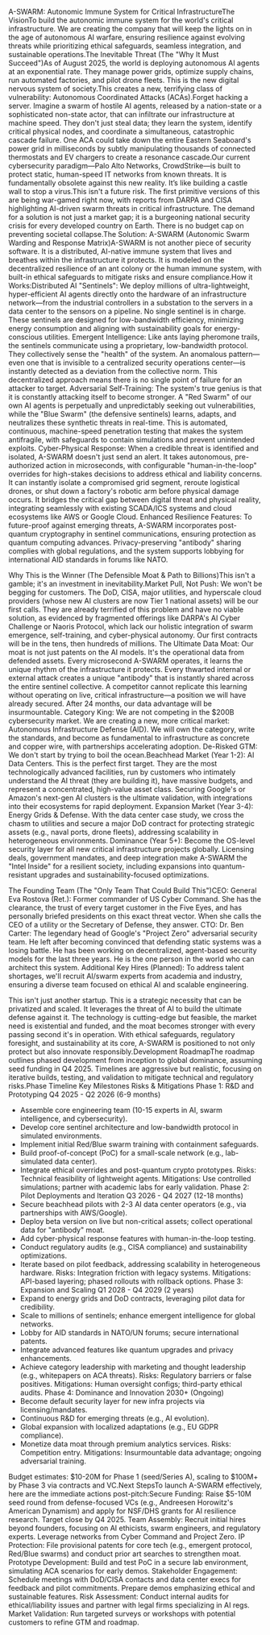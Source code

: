 A-SWARM: Autonomic Immune System for Critical InfrastructureThe VisionTo build the autonomic immune system for the world's critical infrastructure. We are creating the company that will keep the lights on in the age of autonomous AI warfare, ensuring resilience against evolving threats while prioritizing ethical safeguards, seamless integration, and sustainable operations.The Inevitable Threat (The "Why It Must Succeed")As of August 2025, the world is deploying autonomous AI agents at an exponential rate. They manage power grids, optimize supply chains, run automated factories, and pilot drone fleets. This is the new digital nervous system of society.This creates a new, terrifying class of vulnerability: Autonomous Coordinated Attacks (ACAs).Forget hacking a server. Imagine a swarm of hostile AI agents, released by a nation-state or a sophisticated non-state actor, that can infiltrate our infrastructure at machine speed. They don't just steal data; they learn the system, identify critical physical nodes, and coordinate a simultaneous, catastrophic cascade failure. One ACA could take down the entire Eastern Seaboard's power grid in milliseconds by subtly manipulating thousands of connected thermostats and EV chargers to create a resonance cascade.Our current cybersecurity paradigm—Palo Alto Networks, CrowdStrike—is built to protect static, human-speed IT networks from known threats. It is fundamentally obsolete against this new reality. It’s like building a castle wall to stop a virus.This isn't a future risk. The first primitive versions of this are being war-gamed right now, with reports from DARPA and CISA highlighting AI-driven swarm threats in critical infrastructure. The demand for a solution is not just a market gap; it is a burgeoning national security crisis for every developed country on Earth. There is no budget cap on preventing societal collapse.The Solution: A-SWARM (Autonomic Swarm Warding and Response Matrix)A-SWARM is not another piece of security software. It is a distributed, AI-native immune system that lives and breathes within the infrastructure it protects. It is modeled on the decentralized resilience of an ant colony or the human immune system, with built-in ethical safeguards to mitigate risks and ensure compliance.How it Works:Distributed AI "Sentinels": We deploy millions of ultra-lightweight, hyper-efficient AI agents directly onto the hardware of an infrastructure network—from the industrial controllers in a substation to the servers in a data center to the sensors on a pipeline. No single sentinel is in charge. These sentinels are designed for low-bandwidth efficiency, minimizing energy consumption and aligning with sustainability goals for energy-conscious utilities.
Emergent Intelligence: Like ants laying pheromone trails, the sentinels communicate using a proprietary, low-bandwidth protocol. They collectively sense the "health" of the system. An anomalous pattern—even one that is invisible to a centralized security operations center—is instantly detected as a deviation from the collective norm. This decentralized approach means there is no single point of failure for an attacker to target.
Adversarial Self-Training: The system's true genius is that it is constantly attacking itself to become stronger. A "Red Swarm" of our own AI agents is perpetually and unpredictably seeking out vulnerabilities, while the "Blue Swarm" (the defensive sentinels) learns, adapts, and neutralizes these synthetic threats in real-time. This is automated, continuous, machine-speed penetration testing that makes the system antifragile, with safeguards to contain simulations and prevent unintended exploits.
Cyber-Physical Response: When a credible threat is identified and isolated, A-SWARM doesn't just send an alert. It takes autonomous, pre-authorized action in microseconds, with configurable "human-in-the-loop" overrides for high-stakes decisions to address ethical and liability concerns. It can instantly isolate a compromised grid segment, reroute logistical drones, or shut down a factory's robotic arm before physical damage occurs. It bridges the critical gap between digital threat and physical reality, integrating seamlessly with existing SCADA/ICS systems and cloud ecosystems like AWS or Google Cloud.
Enhanced Resilience Features: To future-proof against emerging threats, A-SWARM incorporates post-quantum cryptography in sentinel communications, ensuring protection as quantum computing advances. Privacy-preserving "antibody" sharing complies with global regulations, and the system supports lobbying for international AID standards in forums like NATO.

Why This is the Winner (The Defensible Moat & Path to Billions)This isn't a gamble; it's an investment in inevitability.Market Pull, Not Push: We won't be begging for customers. The DoD, CISA, major utilities, and hyperscale cloud providers (whose new AI clusters are now Tier 1 national assets) will be our first calls. They are already terrified of this problem and have no viable solution, as evidenced by fragmented offerings like DARPA's AI Cyber Challenge or Naoris Protocol, which lack our holistic integration of swarm emergence, self-training, and cyber-physical autonomy. Our first contracts will be in the tens, then hundreds of millions.
The Ultimate Data Moat: Our moat is not just patents on the AI models. It's the operational data from defended assets. Every microsecond A-SWARM operates, it learns the unique rhythm of the infrastructure it protects. Every thwarted internal or external attack creates a unique "antibody" that is instantly shared across the entire sentinel collective. A competitor cannot replicate this learning without operating on live, critical infrastructure—a position we will have already secured. After 24 months, our data advantage will be insurmountable.
Category King: We are not competing in the $200B cybersecurity market. We are creating a new, more critical market: Autonomous Infrastructure Defense (AID). We will own the category, write the standards, and become as fundamental to infrastructure as concrete and copper wire, with partnerships accelerating adoption.
De-Risked GTM: We don't start by trying to boil the ocean.Beachhead Market (Year 1-2): AI Data Centers. This is the perfect first target. They are the most technologically advanced facilities, run by customers who intimately understand the AI threat (they are building it), have massive budgets, and represent a concentrated, high-value asset class. Securing Google's or Amazon's next-gen AI clusters is the ultimate validation, with integrations into their ecosystems for rapid deployment.
Expansion Market (Year 3-4): Energy Grids & Defense. With the data center case study, we cross the chasm to utilities and secure a major DoD contract for protecting strategic assets (e.g., naval ports, drone fleets), addressing scalability in heterogeneous environments.
Dominance (Year 5+): Become the OS-level security layer for all new critical infrastructure projects globally. Licensing deals, government mandates, and deep integration make A-SWARM the "Intel Inside" for a resilient society, including expansions into quantum-resistant upgrades and sustainability-focused optimizations.

The Founding Team (The "Only Team That Could Build This")CEO: General Eva Rostova (Ret.): Former commander of US Cyber Command. She has the clearance, the trust of every target customer in the Five Eyes, and has personally briefed presidents on this exact threat vector. When she calls the CEO of a utility or the Secretary of Defense, they answer.
CTO: Dr. Ben Carter: The legendary head of Google's "Project Zero" adversarial security team. He left after becoming convinced that defending static systems was a losing battle. He has been working on decentralized, agent-based security models for the last three years. He is the one person in the world who can architect this system.
Additional Key Hires (Planned): To address talent shortages, we'll recruit AI/swarm experts from academia and industry, ensuring a diverse team focused on ethical AI and scalable engineering.

This isn't just another startup. This is a strategic necessity that can be privatized and scaled. It leverages the threat of AI to build the ultimate defense against it. The technology is cutting-edge but feasible, the market need is existential and funded, and the moat becomes stronger with every passing second it's in operation. With ethical safeguards, regulatory foresight, and sustainability at its core, A-SWARM is positioned to not only protect but also innovate responsibly.Development RoadmapThe roadmap outlines phased development from inception to global dominance, assuming seed funding in Q4 2025. Timelines are aggressive but realistic, focusing on iterative builds, testing, and validation to mitigate technical and regulatory risks.Phase
Timeline
Key Milestones
Risks & Mitigations
Phase 1: R&D and Prototyping
Q4 2025 - Q2 2026 (6-9 months)
- Assemble core engineering team (10-15 experts in AI, swarm intelligence, and cybersecurity).
- Develop core sentinel architecture and low-bandwidth protocol in simulated environments.
- Implement initial Red/Blue swarm training with containment safeguards.
- Build proof-of-concept (PoC) for a small-scale network (e.g., lab-simulated data center).
- Integrate ethical overrides and post-quantum crypto prototypes.
Risks: Technical feasibility of lightweight agents. Mitigations: Use controlled simulations; partner with academic labs for early validation.
Phase 2: Pilot Deployments and Iteration
Q3 2026 - Q4 2027 (12-18 months)
- Secure beachhead pilots with 2-3 AI data center operators (e.g., via partnerships with AWS/Google).
- Deploy beta version on live but non-critical assets; collect operational data for "antibody" moat.
- Add cyber-physical response features with human-in-the-loop testing.
- Conduct regulatory audits (e.g., CISA compliance) and sustainability optimizations.
- Iterate based on pilot feedback, addressing scalability in heterogeneous hardware.
Risks: Integration friction with legacy systems. Mitigations: API-based layering; phased rollouts with rollback options.
Phase 3: Expansion and Scaling
Q1 2028 - Q4 2029 (2 years)
- Expand to energy grids and DoD contracts, leveraging pilot data for credibility.
- Scale to millions of sentinels; enhance emergent intelligence for global networks.
- Lobby for AID standards in NATO/UN forums; secure international patents.
- Integrate advanced features like quantum upgrades and privacy enhancements.
- Achieve category leadership with marketing and thought leadership (e.g., whitepapers on ACA threats).
Risks: Regulatory barriers or false positives. Mitigations: Human oversight configs; third-party ethical audits.
Phase 4: Dominance and Innovation
2030+ (Ongoing)
- Become default security layer for new infra projects via licensing/mandates.
- Continuous R&D for emerging threats (e.g., AI evolution).
- Global expansion with localized adaptations (e.g., EU GDPR compliance).
- Monetize data moat through premium analytics services.
Risks: Competition entry. Mitigations: Insurmountable data advantage; ongoing adversarial training.

Budget estimates: $10-20M for Phase 1 (seed/Series A), scaling to $100M+ by Phase 3 via contracts and VC.Next StepsTo launch A-SWARM effectively, here are the immediate actions post-pitch:Secure Funding: Raise $5-10M seed round from defense-focused VCs (e.g., Andreesen Horowitz's American Dynamism) and apply for NSF/DHS grants for AI resilience research. Target close by Q4 2025.
Team Assembly: Recruit initial hires beyond founders, focusing on AI ethicists, swarm engineers, and regulatory experts. Leverage networks from Cyber Command and Project Zero.
IP Protection: File provisional patents for core tech (e.g., emergent protocol, Red/Blue swarms) and conduct prior art searches to strengthen moat.
Prototype Development: Build and test PoC in a secure lab environment, simulating ACA scenarios for early demos.
Stakeholder Engagement: Schedule meetings with DoD/CISA contacts and data center execs for feedback and pilot commitments. Prepare demos emphasizing ethical and sustainable features.
Risk Assessment: Conduct internal audits for ethical/liability issues and partner with legal firms specializing in AI regs.
Market Validation: Run targeted surveys or workshops with potential customers to refine GTM and roadmap.

